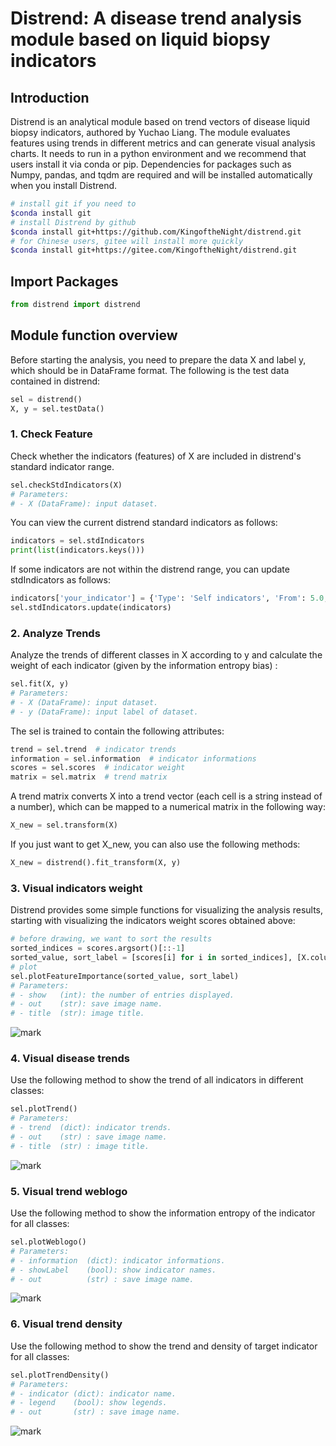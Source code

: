 # Distrend: A disease trend analysis module based on liquid biopsy indicators
## Introduction
Distrend is an analytical module based on trend vectors of disease liquid biopsy indicators, authored by Yuchao Liang. The module evaluates features using trends in different metrics and can generate visual analysis charts. It needs to run in a python environment and we recommend that users install it via conda or pip. Dependencies for packages such as Numpy, pandas, and tqdm are required and will be installed automatically when you install Distrend.
```bash
# install git if you need to
$conda install git
# install Distrend by github
$conda install git+https://github.com/KingoftheNight/distrend.git
# for Chinese users, gitee will install more quickly
$conda install git+https://gitee.com/KingoftheNight/distrend.git
```
## Import Packages
```python
from distrend import distrend
```
## Module function overview
Before starting the analysis, you need to prepare the data X and label y, which should be in DataFrame format. The following is the test data contained in distrend:
```python
sel = distrend()
X, y = sel.testData()
```
### 1. Check Feature
Check whether the indicators (features) of X are included in distrend's standard indicator range.
```python
sel.checkStdIndicators(X)
# Parameters:
# - X (DataFrame): input dataset.
```
You can view the current distrend standard indicators as follows:
```python
indicators = sel.stdIndicators
print(list(indicators.keys()))
```
If some indicators are not within the distrend range, you can update stdIndicators as follows:
```python
indicators['your_indicator'] = {'Type': 'Self indicators', 'From': 5.0, 'To': 38.0, 'Unit': 'g/L'}
sel.stdIndicators.update(indicators)
```
### 2. Analyze Trends
Analyze the trends of different classes in X according to y and calculate the weight of each indicator (given by the information entropy bias) :
```python
sel.fit(X, y)
# Parameters:
# - X (DataFrame): input dataset.
# - y (DataFrame): input label of dataset.
```
The sel is trained to contain the following attributes:
```python
trend = sel.trend  # indicator trends
information = sel.information  # indicator informations
scores = sel.scores  # indicator weight
matrix = sel.matrix  # trend matrix
```
A trend matrix converts X into a trend vector (each cell is a string instead of a number), which can be mapped to a numerical matrix in the following way:
```python
X_new = sel.transform(X)
```
If you just want to get X_new, you can also use the following methods:
```python
X_new = distrend().fit_transform(X, y)
```
### 3. Visual indicators weight
Distrend provides some simple functions for visualizing the analysis results, starting with visualizing the indicators weight scores obtained above:
```python
# before drawing, we want to sort the results
sorted_indices = scores.argsort()[::-1]
sorted_value, sort_label = [scores[i] for i in sorted_indices], [X.columns[i] for i in sorted_indices]
# plot
sel.plotFeatureImportance(sorted_value, sort_label)
# Parameters:
# - show   (int): the number of entries displayed.
# - out    (str): save image name.
# - title  (str): image title.
```
![mark](http://img.frankgene.top/blog/20231112/tFUeGCyouTmH.png)
### 4. Visual disease trends
Use the following method to show the trend of all indicators in different classes:
```python
sel.plotTrend()
# Parameters:
# - trend  (dict): indicator trends.
# - out    (str) : save image name.
# - title  (str) : image title.
```
![mark](http://img.frankgene.top/blog/20231112/wVER3PC96QjK.png)
### 5. Visual trend weblogo
Use the following method to show the information entropy of the indicator for all classes:
```python
sel.plotWeblogo()
# Parameters:
# - information  (dict): indicator informations.
# - showLabel    (bool): show indicator names.
# - out          (str) : save image name.
```
![mark](http://img.frankgene.top/blog/20231112/sq1hdA6h03La.png)
### 6. Visual trend density
Use the following method to show the trend and density of target indicator for all classes:
```python
sel.plotTrendDensity()
# Parameters:
# - indicator (dict): indicator name.
# - legend    (bool): show legends.
# - out       (str) : save image name.
```
![mark](http://img.frankgene.top/blog/20231112/UkYhlFijdvSU.png)
